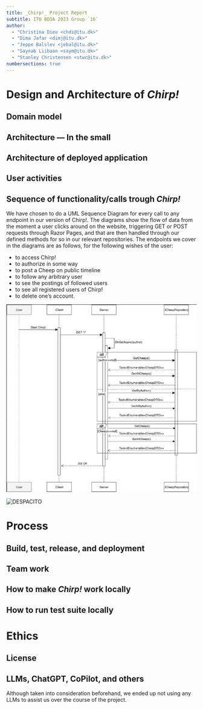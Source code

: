 ```yaml
---
title: _Chirp!_ Project Report
subtitle: ITU BDSA 2023 Group `16`
author:
  - "Christina Dieu <chdi@itu.dk>"
  - "Dima Jafar <dimj@itu.dk>"
  - "Jeppe Balslev <jebal@itu.dk>"
  - "Saynab Liibaan <saym@itu.dk>"
  - "Stanley Christensen <stwc@itu.dk>"
numbersections: true
---
```


# Design and Architecture of _Chirp!_

## Domain model

 


## Architecture — In the small

## Architecture of deployed application

## User activities

## Sequence of functionality/calls trough _Chirp!_

We have chosen to do a UML Sequence Diagram for every call to any endpoint in our version of Chirp!. The diagrams show the flow of data from the moment a user clicks around on the website, triggering GET or POST requests through Razor Pages, and that are then handled through our defined methods for so in our relevant repositories.
The endpoints we cover in the diagrams are as follows, for the following wishes of the user:

- to access Chirp!
- to authorize in some way
- to post a Cheep on public timeline
- to follow any arbitrary user
- to see the postings of followed users
- to see all registered users of Chirp!
- to delete one’s account.

![UML Sequence diagram showing an unauthorized user's call to root endpoint “/”.](docs/images/RootEndpoint.png)

![DESPACITO](docs/images/AllUsers.png)

# Process

## Build, test, release, and deployment

## Team work

## How to make _Chirp!_ work locally

## How to run test suite locally

# Ethics

## License

## LLMs, ChatGPT, CoPilot, and others

Although taken into consideration beforehand, we ended up not using any LLMs to assist us over the course of the project.
